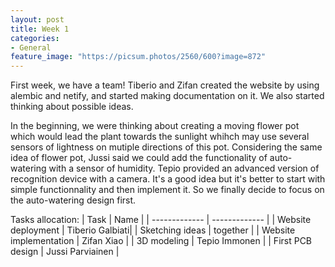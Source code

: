 ```yaml
---
layout: post
title: Week 1
categories:
- General
feature_image: "https://picsum.photos/2560/600?image=872"
---
```


First week, we have a team! Tiberio and Zifan created the website by using alembic and netify, and started making documentation on it. We also started thinking about possible ideas.  

In the beginning, we were thinking about creating a moving flower pot which would lead the plant towards the sunlight whihch may use several sensors of lightness on mutiple directions of this pot. Considering the same idea of flower pot, Jussi said we could add the functionality of auto-watering with a sensor of humidity. Tepio provided an advanced version of recognition device with a camera. It's a good idea but it's better to start with simple functionnality and then implement it. So we finally decide to focus on the auto-watering design first. 

Tasks allocation:
|        Task   | Name          |
| ------------- | ------------- |
| Website deployment | Tiberio Galbiati|
| Sketching ideas    |   together      |
| Website implementation  | Zifan Xiao   |
| 3D modeling | Tepio Immonen |
| First PCB design | Jussi Parviainen |

